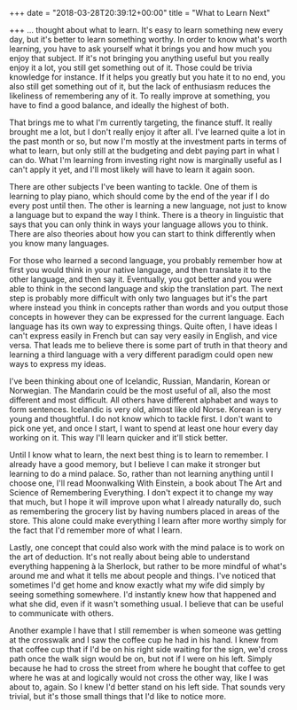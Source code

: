 +++
date = "2018-03-28T20:39:12+00:00"
title = "What to Learn Next"

+++
... thought about what to learn. It's easy to learn something new every day, but it's better to learn something worthy. In order to know what's worth learning, you have to ask yourself what it brings you and how much you enjoy that subject. If it's not bringing you anything useful but you really enjoy it a lot, you still get something out of it. Those could be trivia knowledge for instance. If it helps you greatly but you hate it to no end, you also still get something out of it, but the lack of enthusiasm reduces the likeliness of remembering any of it. To really improve at something, you have to find a good balance, and ideally the highest of both.

That brings me to what I'm currently targeting, the finance stuff. It really brought me a lot, but I don't really enjoy it after all. I've learned quite a lot in the past month or so, but now I'm mostly at the investment parts in terms of what to learn, but only still at the budgeting and debt paying part in what I can do. What I'm learning from investing right now is marginally useful as I can't apply it yet, and I'll most likely will have to learn it again soon.

There are other subjects I've been wanting to tackle. One of them is learning to play piano, which should come by the end of the year if I do every post until then. The other is learning a new language, not just to know a language but to expand the way I think. There is a theory in linguistic that says that you can only think in ways your language allows you to think. There are also theories about how you can start to think differently when you know many languages.

For those who learned a second language, you probably remember how at first you would think in your native language, and then translate it to the other language, and then say it. Eventually, you got better and you were able to think in the second language and skip the translation part. The next step is probably more difficult with only two languages but it's the part where instead you think in concepts rather than words and you output those concepts in however they can be expressed for the current language. Each language has its own way to expressing things. Quite often, I have ideas I can't express easily in French but can say very easily in English, and vice versa. That leads me to believe there is some part of truth in that theory and learning a third language with a very different paradigm could open new ways to express my ideas.

I've been thinking about one of Icelandic, Russian, Mandarin, Korean or Norwegian. The Mandarin could be the most useful of all, also the most different and most difficult. All others have different alphabet and ways to form sentences. Icelandic is very old, almost like old Norse. Korean is very young and thoughtful. I do not know which to tackle first. I don't want to pick one yet, and once I start, I want to spend at least one hour every day working on it. This way I'll learn quicker and it'll stick better.

Until I know what to learn, the next best thing is to learn to remember. I already have a good memory, but I believe I can make it stronger but learning to do a mind palace. So, rather than not learning anything until I choose one, I'll read Moonwalking With Einstein, a book about The Art and Science of Remembering Everything. I don't expect it to change my way that much, but I hope it will improve upon what I already naturally do, such as remembering the grocery list by having numbers placed in areas of the store. This alone could make everything I learn after more worthy simply for the fact that I'd remember more of what I learn.

Lastly, one concept that could also work with the mind palace is to work on the art of deduction. It's not really about being able to understand everything happening à la Sherlock, but rather to be more mindful of what's around me and what it tells me about people and things. I've noticed that sometimes I'd get home and know exactly what my wife did simply by seeing something somewhere. I'd instantly knew how that happened and what she did, even if it wasn't something usual. I believe that can be useful to communicate with others. 

Another example I have that I still remember is when someone was getting at the crosswalk and I saw the coffee cup he had in his hand. I knew from that coffee cup that if I'd be on his right side waiting for the sign, we'd cross path once the walk sign would be on, but not if I were on his left. Simply because he had to cross the street from where he bought that coffee to get where he was at and logically would not cross the other way, like I was about to, again. So I knew I'd better stand on his left side. That sounds very trivial, but it's those small things that I'd like to notice more.
